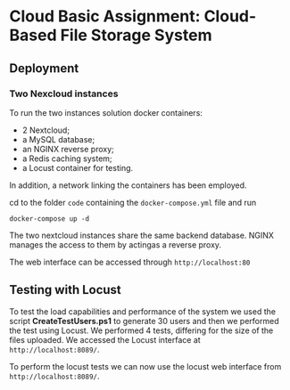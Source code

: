 # Cloud Basic Assignment: Cloud-Based File Storage System

## Deployment

### Two Nexcloud instances
To run the two instances solution docker containers: 
- 2 Nextcloud; 
- a MySQL database; 
- an NGINX reverse proxy;
- a Redis caching system;
- a Locust container for testing.

In addition, a network linking the containers has been employed.

cd to the folder `code` containing the `docker-compose.yml` file and run 
```
docker-compose up -d
```
The two nextcloud instances share the same backend database. NGINX manages the access to them by actingas a reverse proxy.

The web interface can be accessed through `http://localhost:80`


## Testing with Locust

To test the load capabilities and performance of the system we used the script **CreateTestUsers.ps1** to generate 30 users and then we performed the test using Locust. We performed 4 tests, differing for the size of the files uploaded. We accessed the Locust interface at `http://localhost:8089/`.

To perform the locust tests we can now use the locust web interface from `http://localhost:8089/`.

